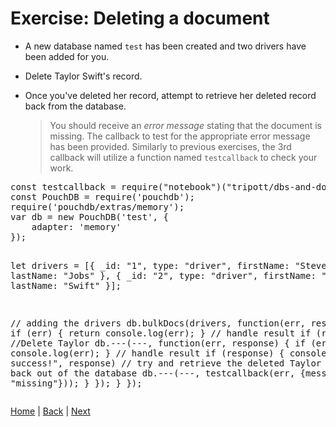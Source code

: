 # Exercise: Deleting a document

- A new database named `test` has been created and two drivers have been added for you.
- Delete Taylor Swift's record.  
- Once you've deleted her record, attempt to retrieve her deleted record back from the database.

  > You should receive an _error message_ stating that the document is missing.  The callback to test for the appropriate error message has been provided.  Similarly to previous exercises, the 3rd callback will utilize a function named `testcallback` to check your work.

<div class="tonic">
<pre>
const testcallback = require("notebook")("tripott/dbs-and-docs-test-delete/latest");
const PouchDB = require('pouchdb');
require('pouchdb/extras/memory');
var db = new PouchDB('test', {
    adapter: 'memory'
});

let drivers = [{
    _id: "1",
    type: "driver",
    firstName: "Steve",
    lastName: "Jobs"
}, {
    _id: "2",
    type: "driver",
    firstName: "Taylor",
    lastName: "Swift"
}];

// adding the drivers
db.bulkDocs(drivers, function(err, response) {
    if (err) {
        return console.log(err);
    }
    // handle result
    if (response) {
        //Delete Taylor
        db.---(---,  function(err, response) {
            if (err) {
                return console.log(err);
            }
            // handle result
            if (response) {
                console.log("Delete success!", response)
                // try and retrieve the deleted Taylor Swift record back out of the database
                db.---(---, testcallback(err, {message: "missing"}));
            }
        });
    }
});
</pre>
</div>


[Home](/)  |  [Back](/dbs-and-docs/5)  |  [Next](/dbs-and-docs/7)   
